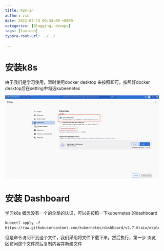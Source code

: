 ```yaml
---
title: K8s-in
author: vic
date: 2022-07-13 00:34:00 +0800
categories: [Blogging, devops]
tags: [favicon]
typora-root-url: ../../

---
```




# 安装k8s 

由于我们是学习使用，暂时使用docker desktop 来按照即可。按照好docker desktop后在setting中勾选kubeenetes

![](/assets/img/post_image/WX20230713-224942@2x.png)

# 安装 Dashboard

学习k8s 概念没有一个的全局的认识，可以先按照一下kubernetes 的dashboard

```shell
kubectl apply -f https://raw.githubusercontent.com/kubernetes/dashboard/v2.7.0/aio/deploy/recommended.yaml

```

但是命令访问不到这个文件，我们采用将文件下载下来，然后执行，第一步 浏览区访问这个文件然后复制内容并新建文件

